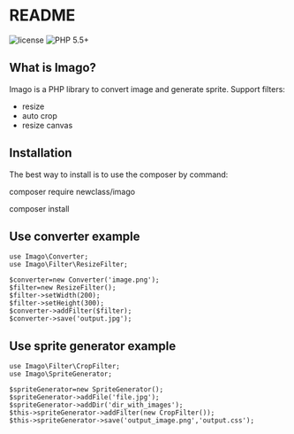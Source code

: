 README
======

![license](https://img.shields.io/packagist/l/bafs/via.svg?style=flat-square)
![PHP 5.5+](https://img.shields.io/badge/PHP-5.5+-brightgreen.svg?style=flat-square)

What is Imago?
-----------------

Imago is a PHP library to convert image and generate sprite. Support filters:
- resize
- auto crop
- resize canvas

Installation
------------

The best way to install is to use the composer by command:

composer require newclass/imago

composer install

Use converter example
------------

    use Imago\Converter;
    use Imago\Filter\ResizeFilter;

    $converter=new Converter('image.png');
    $filter=new ResizeFilter();
    $filter->setWidth(200);
    $filter->setHeight(300);
    $converter->addFilter($filter);
    $converter->save('output.jpg');

Use sprite generator example
------------
    use Imago\Filter\CropFilter;
    use Imago\SpriteGenerator;

    $spriteGenerator=new SpriteGenerator();
    $spriteGenerator->addFile('file.jpg');
    $spriteGenerator->addDir('dir_with_images');
    $this->spriteGenerator->addFilter(new CropFilter());
    $this->spriteGenerator->save('output_image.png','output.css');
